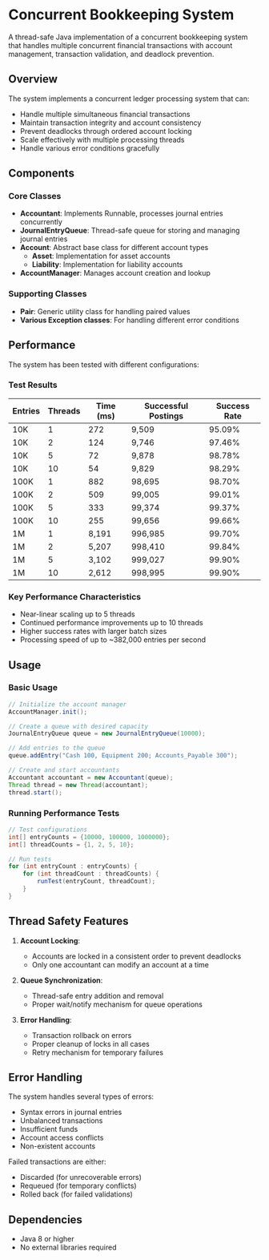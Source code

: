 # Concurrent Bookkeeping System

A thread-safe Java implementation of a concurrent bookkeeping system that handles multiple concurrent financial transactions with account management, transaction validation, and deadlock prevention.

## Overview

The system implements a concurrent ledger processing system that can:
- Handle multiple simultaneous financial transactions
- Maintain transaction integrity and account consistency
- Prevent deadlocks through ordered account locking
- Scale effectively with multiple processing threads
- Handle various error conditions gracefully

## Components

### Core Classes

- **Accountant**: Implements Runnable, processes journal entries concurrently
- **JournalEntryQueue**: Thread-safe queue for storing and managing journal entries
- **Account**: Abstract base class for different account types
  - **Asset**: Implementation for asset accounts
  - **Liability**: Implementation for liability accounts
- **AccountManager**: Manages account creation and lookup

### Supporting Classes

- **Pair**: Generic utility class for handling paired values
- **Various Exception classes**: For handling different error conditions

## Performance

The system has been tested with different configurations:

### Test Results

Entries | Threads | Time (ms) | Successful Postings | Success Rate
--------|----------|-----------|-------------------|-------------
10K     | 1        | 272       | 9,509            | 95.09%
10K     | 2        | 124       | 9,746            | 97.46%
10K     | 5        | 72        | 9,878            | 98.78%
10K     | 10       | 54        | 9,829            | 98.29%
100K    | 1        | 882       | 98,695           | 98.70%
100K    | 2        | 509       | 99,005           | 99.01%
100K    | 5        | 333       | 99,374           | 99.37%
100K    | 10       | 255       | 99,656           | 99.66%
1M      | 1        | 8,191     | 996,985          | 99.70%
1M      | 2        | 5,207     | 998,410          | 99.84%
1M      | 5        | 3,102     | 999,027          | 99.90%
1M      | 10       | 2,612     | 998,995          | 99.90%

### Key Performance Characteristics

- Near-linear scaling up to 5 threads
- Continued performance improvements up to 10 threads
- Higher success rates with larger batch sizes
- Processing speed of up to ~382,000 entries per second

## Usage

### Basic Usage

```java
// Initialize the account manager
AccountManager.init();

// Create a queue with desired capacity
JournalEntryQueue queue = new JournalEntryQueue(10000);

// Add entries to the queue
queue.addEntry("Cash 100, Equipment 200; Accounts_Payable 300");

// Create and start accountants
Accountant accountant = new Accountant(queue);
Thread thread = new Thread(accountant);
thread.start();
```

### Running Performance Tests

```java
// Test configurations
int[] entryCounts = {10000, 100000, 1000000};
int[] threadCounts = {1, 2, 5, 10};

// Run tests
for (int entryCount : entryCounts) {
    for (int threadCount : threadCounts) {
        runTest(entryCount, threadCount);
    }
}
```

## Thread Safety Features

1. **Account Locking**:
   - Accounts are locked in a consistent order to prevent deadlocks
   - Only one accountant can modify an account at a time

2. **Queue Synchronization**:
   - Thread-safe entry addition and removal
   - Proper wait/notify mechanism for queue operations

3. **Error Handling**:
   - Transaction rollback on errors
   - Proper cleanup of locks in all cases
   - Retry mechanism for temporary failures

## Error Handling

The system handles several types of errors:
- Syntax errors in journal entries
- Unbalanced transactions
- Insufficient funds
- Account access conflicts
- Non-existent accounts

Failed transactions are either:
- Discarded (for unrecoverable errors)
- Requeued (for temporary conflicts)
- Rolled back (for failed validations)

## Dependencies

- Java 8 or higher
- No external libraries required
